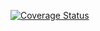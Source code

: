 [![Coverage Status](https://coveralls.io/repos/github/Kachulio1/booksByPovic/badge.svg?branch=master&kill_cache=1)](https://coveralls.io/github/Kachulio1/booksByPovic?branch=master)
